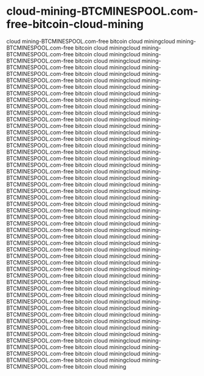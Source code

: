 # cloud-mining-BTCMINESPOOL.com-free-bitcoin-cloud-mining
cloud mining-BTCMINESPOOL.com-free bitcoin cloud miningcloud mining-BTCMINESPOOL.com-free bitcoin cloud miningcloud mining-BTCMINESPOOL.com-free bitcoin cloud miningcloud mining-BTCMINESPOOL.com-free bitcoin cloud miningcloud mining-BTCMINESPOOL.com-free bitcoin cloud miningcloud mining-BTCMINESPOOL.com-free bitcoin cloud miningcloud mining-BTCMINESPOOL.com-free bitcoin cloud miningcloud mining-BTCMINESPOOL.com-free bitcoin cloud miningcloud mining-BTCMINESPOOL.com-free bitcoin cloud miningcloud mining-BTCMINESPOOL.com-free bitcoin cloud miningcloud mining-BTCMINESPOOL.com-free bitcoin cloud miningcloud mining-BTCMINESPOOL.com-free bitcoin cloud miningcloud mining-BTCMINESPOOL.com-free bitcoin cloud miningcloud mining-BTCMINESPOOL.com-free bitcoin cloud miningcloud mining-BTCMINESPOOL.com-free bitcoin cloud miningcloud mining-BTCMINESPOOL.com-free bitcoin cloud miningcloud mining-BTCMINESPOOL.com-free bitcoin cloud miningcloud mining-BTCMINESPOOL.com-free bitcoin cloud miningcloud mining-BTCMINESPOOL.com-free bitcoin cloud miningcloud mining-BTCMINESPOOL.com-free bitcoin cloud miningcloud mining-BTCMINESPOOL.com-free bitcoin cloud miningcloud mining-BTCMINESPOOL.com-free bitcoin cloud miningcloud mining-BTCMINESPOOL.com-free bitcoin cloud miningcloud mining-BTCMINESPOOL.com-free bitcoin cloud miningcloud mining-BTCMINESPOOL.com-free bitcoin cloud miningcloud mining-BTCMINESPOOL.com-free bitcoin cloud miningcloud mining-BTCMINESPOOL.com-free bitcoin cloud miningcloud mining-BTCMINESPOOL.com-free bitcoin cloud miningcloud mining-BTCMINESPOOL.com-free bitcoin cloud miningcloud mining-BTCMINESPOOL.com-free bitcoin cloud miningcloud mining-BTCMINESPOOL.com-free bitcoin cloud miningcloud mining-BTCMINESPOOL.com-free bitcoin cloud miningcloud mining-BTCMINESPOOL.com-free bitcoin cloud miningcloud mining-BTCMINESPOOL.com-free bitcoin cloud miningcloud mining-BTCMINESPOOL.com-free bitcoin cloud miningcloud mining-BTCMINESPOOL.com-free bitcoin cloud miningcloud mining-BTCMINESPOOL.com-free bitcoin cloud miningcloud mining-BTCMINESPOOL.com-free bitcoin cloud miningcloud mining-BTCMINESPOOL.com-free bitcoin cloud miningcloud mining-BTCMINESPOOL.com-free bitcoin cloud miningcloud mining-BTCMINESPOOL.com-free bitcoin cloud miningcloud mining-BTCMINESPOOL.com-free bitcoin cloud miningcloud mining-BTCMINESPOOL.com-free bitcoin cloud miningcloud mining-BTCMINESPOOL.com-free bitcoin cloud miningcloud mining-BTCMINESPOOL.com-free bitcoin cloud miningcloud mining-BTCMINESPOOL.com-free bitcoin cloud miningcloud mining-BTCMINESPOOL.com-free bitcoin cloud miningcloud mining-BTCMINESPOOL.com-free bitcoin cloud miningcloud mining-BTCMINESPOOL.com-free bitcoin cloud miningcloud mining-BTCMINESPOOL.com-free bitcoin cloud miningcloud mining-BTCMINESPOOL.com-free bitcoin cloud mining
